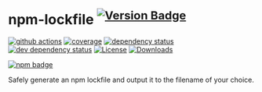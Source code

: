 # npm-lockfile <sup>[![Version Badge][2]][1]</sup>

[![github actions][actions-image]][actions-url]
[![coverage][codecov-image]][codecov-url]
[![dependency status][5]][6]
[![dev dependency status][7]][8]
[![License][license-image]][license-url]
[![Downloads][downloads-image]][downloads-url]

[![npm badge][11]][1]

Safely generate an npm lockfile and output it to the filename of your choice.

[1]: https://npmjs.org/package/npm-lockfile
[2]: https://versionbadg.es/ljharb/npm-lockfile.svg
[5]: https://david-dm.org/ljharb/npm-lockfile.svg
[6]: https://david-dm.org/ljharb/npm-lockfile
[7]: https://david-dm.org/ljharb/npm-lockfile/dev-status.svg
[8]: https://david-dm.org/ljharb/npm-lockfile#info=devDependencies
[11]: https://nodei.co/npm/npm-lockfile.png?downloads=true&stars=true
[license-image]: https://img.shields.io/npm/l/npm-lockfile.svg
[license-url]: LICENSE
[downloads-image]: https://img.shields.io/npm/dm/npm-lockfile.svg
[downloads-url]: https://npm-stat.com/charts.html?package=npm-lockfile
[codecov-image]: https://codecov.io/gh/ljharb/npm-lockfile/branch/main/graphs/badge.svg
[codecov-url]: https://app.codecov.io/gh/ljharb/npm-lockfile/
[actions-image]: https://img.shields.io/endpoint?url=https://github-actions-badge-u3jn4tfpocch.runkit.sh/ljharb/npm-lockfile
[actions-url]: https://github.com/ljharb/npm-lockfile/actions

